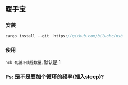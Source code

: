 
## 暖手宝

### 安装
```rust
cargo install --git  https://github.com/biluohc/nsb
```

### 使用
`nsb 死循环线程数量`, 默认是 1

### Ps: 是不是要加个循环的频率(插入sleep)?

